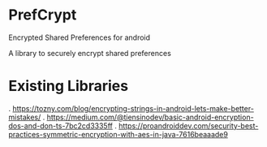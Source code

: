# PrefCrypt
Encrypted Shared Preferences for android

A library to securely encrypt shared preferences

# Existing Libraries

. https://tozny.com/blog/encrypting-strings-in-android-lets-make-better-mistakes/
. https://medium.com/@tiensinodev/basic-android-encryption-dos-and-don-ts-7bc2cd3335ff
. https://proandroiddev.com/security-best-practices-symmetric-encryption-with-aes-in-java-7616beaaade9
